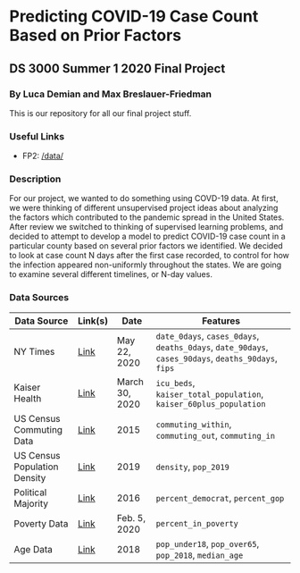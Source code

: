 # Predicting COVID-19 Case Count Based on Prior Factors
## DS 3000 Summer 1 2020 Final Project
### By Luca Demian and Max Breslauer-Friedman

This is our repository for all our final project stuff.

### Useful Links

- FP2: [/data/](/data/)

### Description

For our project, we wanted to do something using COVD-19 data. At first, we were thinking of different unsupervised
project ideas about analyzing the factors which contributed to the pandemic spread in the United States. After review
we switched to thinking of supervised learning problems, and decided to attempt to develop a model to predict COVID-19
case count in a particular county based on several prior factors we identified. We decided to look at case count N days
after the first case recorded, to control for how the infection appeared non-uniformly throughout the states. We are
going to examine several different timelines, or N-day values.

### Data Sources

|Data Source|Link(s)|Date|Features|
|-|-|-|-|
|NY Times|[Link](https://github.com/nytimes/covid-19-data/blob/master/us-counties.csv)|May 22, 2020|`date_0days`, `cases_0days`, `deaths_0days`, `date_90days`, `cases_90days`, `deaths_90days`, `fips`
|Kaiser Health|[Link](https://khn.org/news/as-coronavirus-spreads-widely-millions-of-older-americans-live-in-counties-with-no-icu-beds/#lookup)|March 30, 2020|`icu_beds`, `kaiser_total_population`, `kaiser_60plus_population`
|US Census Commuting Data|[Link](https://www.census.gov/data/tables/2015/demo/metro-micro/commuting-flows-2015.html)|2015|`commuting_within`, `commuting_out`, `commuting_in`
|US Census Population Density|[Link](https://api.census.gov/data/2019/pep/population?get=DENSITY,POP&for=county:*)|2019|`density`, `pop_2019`
|Political Majority|[Link](https://github.com/tonmcg/US_County_Level_Election_Results_08-16/blob/master/2016_US_County_Level_Presidential_Results.csv)|2016|`percent_democrat`, `percent_gop`
|Poverty Data|[Link](https://www.ers.usda.gov/data-products/county-level-data-sets/download-data/)|Feb. 5, 2020|`percent_in_poverty`
|Age Data|[Link](https://data.census.gov/cedsci/table?q=Older%20Population&hidePreview=true&t=Older%20Population&tid=ACSDP1Y2018.DP05&vintage=2018&g=0100000US.050000)|2018|`pop_under18`, `pop_over65`, `pop_2018`, `median_age`

